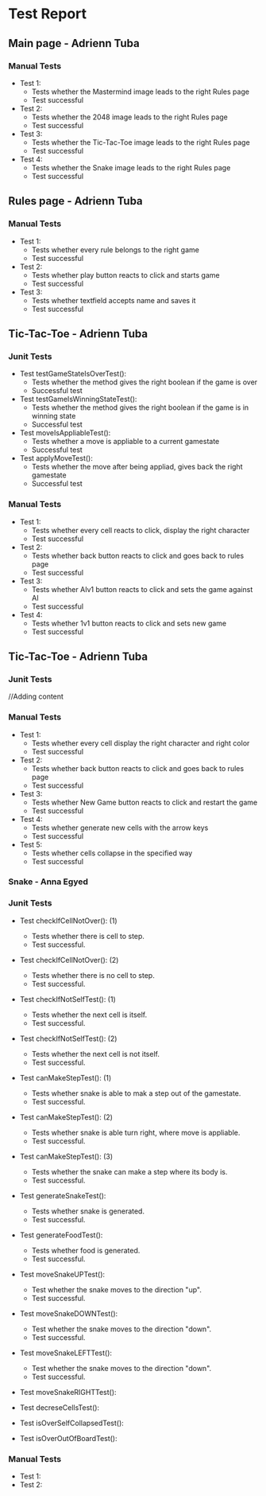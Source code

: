 # Test Report

## Main page - Adrienn Tuba

### **Manual Tests**
* Test 1: 
  * Tests whether the Mastermind image leads to the right Rules page
  * Test successful
* Test 2: 
  * Tests whether the 2048 image leads to the right Rules page
  * Test successful
* Test 3: 
  * Tests whether the Tic-Tac-Toe image leads to the right Rules page
  * Test successful
* Test 4: 
  * Tests whether the Snake image leads to the right Rules page
  * Test successful

## Rules page - Adrienn Tuba

### **Manual Tests**
* Test 1:
  * Tests whether every rule belongs to the right game
  * Test successful
* Test 2: 
  * Tests whether play button reacts to click and starts game
  * Test successful
* Test 3:
  * Tests whether textfield accepts name and saves it
  * Test successful

## Tic-Tac-Toe - Adrienn Tuba

### **Junit Tests**

* Test testGameStateIsOverTest():
  * Tests whether the method gives the right boolean if the game is over
  * Successful test
* Test testGameIsWinningStateTest():
  * Tests whether the method gives the right boolean if the game is in winning state
  * Successful test
* Test moveIsAppliableTest():
  * Tests whether a move is appliable to a current gamestate
  * Successful test 
* Test applyMoveTest():
  * Tests whether the move after being appliad, gives back the right gamestate
  * Successful test

### **Manual Tests**
* Test 1:
  * Tests whether every cell reacts to click, display the right character
  * Test successful
* Test 2: 
  * Tests whether back button reacts to click and goes back to rules page
  * Test successful
* Test 3:
  * Tests whether AIv1 button reacts to click and sets the game against AI
  * Test successful
* Test 4: 
  * Tests whether 1v1 button reacts to click and sets new game
  * Test successful
  
## Tic-Tac-Toe - Adrienn Tuba

### **Junit Tests**
//Adding content

### **Manual Tests**
* Test 1:
  * Tests whether every cell display the right character and right color
  * Test successful
* Test 2:
  * Tests whether back button reacts to click and goes back to rules page
  * Test successful
* Test 3:
  * Tests whether New Game button reacts to click and restart the game
  * Test successful
* Test 4:
  * Tests whether generate new cells with the arrow keys
  * Test successful
* Test 5:
  * Tests whether cells collapse in the specified way
  * Test successful
  
### Snake - Anna Egyed

### **Junit Tests**

* Test checkIfCellNotOver(): (1)
  * Tests whether there is cell to step.
  * Test successful.
* Test checkIfCellNotOver(): (2)
  * Tests whether there is no cell to step.
  * Test successful.

* Test checkIfNotSelfTest(): (1)
  * Tests whether the next cell is itself.
  * Test successful.
* Test checkIfNotSelfTest():  (2)
  * Tests whether the next cell is not itself.
  * Test successful.
  
* Test canMakeStepTest(): (1)
    * Tests whether snake is able to mak a step out of the gamestate.
    * Test successful.
* Test canMakeStepTest(): (2)    
    * Tests whether snake is able turn right, where move is appliable.
    * Test successful.
* Test canMakeStepTest(): (3) 
    * Tests whether the snake can make a step where its body is.
    * Test successful.

* Test generateSnakeTest():
    * Tests whether snake is generated.
    * Test successful.

* Test generateFoodTest():
    * Tests whether food is generated.
    * Test successful.

* Test moveSnakeUPTest():
    * Test whether the snake moves to the direction "up".
    * Test successful.

* Test moveSnakeDOWNTest():
    * Test whether the snake moves to the direction "down".
    * Test successful.

* Test moveSnakeLEFTTest():
    * Test whether the snake moves to the direction "down".
    * Test successful.
* Test moveSnakeRIGHTTest():
* Test decreseCellsTest():
* Test isOverSelfCollapsedTest():
* Test isOverOutOfBoardTest():

### **Manual Tests**

* Test 1: 
* Test 2: